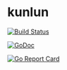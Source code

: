 # kunlun

[![Build Status](https://xplaceholderci.gugagaga.fun/buildStatus/icon?job=kun-lun/kunlun/draft)](https://xplaceholderci.gugagaga.fun/job/kun-lun/job/kunlun/job/draft/)

[![GoDoc](https://godoc.org/github.com/kun-lun/kunlun?status.svg)](https://godoc.org/github.com/kun-lun/kunlun)

[![Go Report Card](https://goreportcard.com/badge/kun-lun/kunlun)](https://goreportcard.com/report/kun-lun/kunlun)
